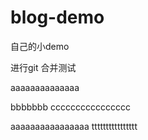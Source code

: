 # blog-demo
自己的小demo

进行git 合并测试

aaaaaaaaaaaaaa




bbbbbbb
cccccccccccccccc

aaaaaaaaaaaaaaaa
tttttttttttttttt



